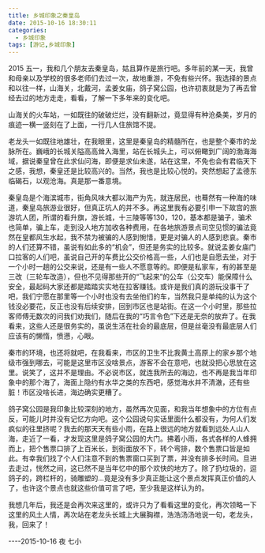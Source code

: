 ```yaml
---
title: 乡城印象之秦皇岛
date: 2015-10-16 18:30:11
categories:
  - 乡城印象
tags: [游记,乡城印象]
---
```


2015 五一，我和几个朋友去秦皇岛，姑且算作是旅行吧。多年前的某一天，我曾和母亲以及学校的很多老师们去过一次，故地重游，不免有些兴怀。我选择的景点和以往一样，山海关，北戴河，孟姜女庙，鸽子窝公园，也许初衷就是为了再去曾经去过的地方走走，看看，了解一下多年来的变化吧。

山海关的火车站，一如既往的破破烂烂，没有翻新过，竟显得有种沧桑美，岁月的痕迹一横一竖刻在了上面，一行几人住旅馆不提。

老龙头一如既往地雄壮，在我眼里，这里是秦皇岛的精髓所在，也是整个秦市的龙脉所在。巍峨的长城关隘高高耸入海里，站在长城头上，可以俯瞰到广阔的渤海海域，据说秦皇曾在此求仙问海，即便是求仙未遂，站在这里，不免也会有君临天下之感，我想，秦皇还是比较高兴的。当然，我也是比较心悦的。突然想起了孟德东临碣石，以观沧海。真是那一番意境。

秦皇岛是个海滨城市，街角风味大都以海产为先，就连居民，也蓦然有一种海的味道，秦皇岛旅游业很好，但真正坑人的并不多。再这里我有必要引申一下故宫的旅游坑人团，所谓的看升旗，游长城，十三陵等等130，120，基本都是骗子，骗术也简单，骗上车，走到没人地方加收各种费用，在各地旅游景点司空见惯的骗法竟然在皇都风生水起，我不禁为被骗的人感到惋惜，更是对骗人的人感到悲哀。秦市的人们还算不错，虽说有如此多的“机会”，但还是务实的比较多。就说孟姜女庙门口拉客的人们吧，虽说自己开的车费比公交价格高一些，人们也是自愿去坐，对于一个小时一趟的公交来说，还是有一些人不愿意等的。即便是私家车，有的甚至是三改（三轮车改造），但也不见得那些开的“飞起来”的公车（公交车）能保障什么安全，最起码大家还都是踏踏实实地在拉客赚钱。或许是我们真的游玩没事干了吧，我们宁愿在那里等一个小时也没有去坐他们的车，当然我只是单纯的认为这个钱没必要花，反正也没有后续安排，回到市区也是站街。在这一个小时里，那些拉客师傅无数次的问我们劝我们，随后在我的“巧言令色”下还是无奈的放弃了。在我看来，这些人还是很务实的，虽说生活在社会的最底层，但是丝毫没有最底层人们应该有的懒惰，愤懑，心眼。

秦市的环境，也还将就吧，在我看来，市区的卫生不比我黄土高原上的家乡那个地级市强到哪去，可能是这里市区没啥景点，游客不会在意吧，也就没把心思放在这里。说笑了，这并不是理由。不必说市区，就连我所去的海边，也不再是我当年印象中的那个海了，海面上隐约有水华之类的东西吧，感觉海水并不清澈，还有些脏！市区没啥长进，海边确实更糟了。

鸽子窝公园是我印象比较深刻的地方，虽然再次见面，和我当年想象中的方位有点反，可能儿时并没有记忆方向吧。这个公园说句实话里面什么都没有，为何人们发疯似的往里挤呢？我去的那天天有些小雨，在路上很远的地方就看到远处人山人海，走近了一看，才发现这里是鸽子窝公园的大门。拂着小雨，各式各样的人蜂拥而上，把个售票口排了上百米长，到街面放不下，转个弯排，数个售票口皆是如此。有幸我们找了个人们注意不到的售票窗口买到了票，并没有排多长时间。旦进去走过，恍然之间，这已然不是当年忆中的那个欢快的地方了。除了扔垃圾的，逗鸽子的，跨栏杆的，骑雕塑的...竟是没有多少真正能让这个景点发挥真正价值的人了，也许这个景点也就这些价值可言了吧，至少我是这样认为的。

我想几年后，我还是会再次来这里的，或许只为了看看这里的变化，再次领略一下这里的风土人情，再次站在老龙头长城上大展胸襟，浩浩汤汤地说一句，老龙头，我，回来了！

----2015-10-16 夜 七小